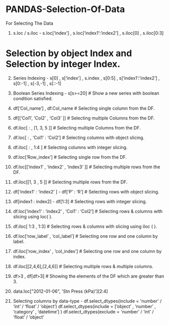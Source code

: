 # PANDAS-Selection-Of-Data
For Selecting The Data
1. s.loc / s.iloc - s.loc[‘index’] , s.loc[‘index1’:’index2’] , s.iloc[0] , s.iloc[0:3] 
# Selection by object Index and Selection by integer Index. 
2. Series Indexing - s[0] , s[‘index’] , s.index , s[0:5] , s[‘index1’:’index2’] , s[0:-1] , s[-3,-1] , s[::-1] 
3. Boolean Series Indexing - s[s>=20] # Show a new series with boolean condition satisfied.
4. df[‘Col_name’] , df.Col_name # Selecting single column from the DF.
5. df[[‘Col1’, ‘Col2’ , ‘Col3’ ]] # Selecting multiple Columns from the DF.
6. df.iloc[ : , [1, 3, 5 ]] # Selecting multiple Columns from the DF.
7. df.loc[ : , ‘Col1’ : ‘Col2’] # Selecting columns with object slicing.
8. df.iloc[ : , 1:4 ] # Selecting columns with integer slicing.
 
9. df.loc[‘Row_index’] # Selecting single row from the DF.
10. df.loc[[‘index1’ , ‘index2’ , ‘index3’ ]] # Selecting multiple rows from the DF.
11. df.iloc[[1, 3 , 5 ]] # Selecting multiple rows from the DF.
12. df[‘index1’ : ‘index2’ ] - df[‘P’ : ‘R’] # Selecting rows with object slicing.
13. df[index1 : index2] - df[1:3] # Selecting rows with integer slicing.
14. df.loc[‘index1’ : ‘index2’ , ‘Col1’ : ‘Col2’] # Selecting rows & columns with slicing using loc( ). 
15. df.iloc[ 1:3 , 1:3] # Selecting rows & columns with slicing using iloc ( ).
16. df.loc[‘row_label’ , ‘col_label’] # Selecting one row and one column by label.
17. df.iloc[‘row_index’ , ‘col_index’] # Selecting one row and one column by index.
18. df.iloc[[2,4,6],[2,4,6]] # Selecting multiple rows & multiple columns.
19. df>3 , df[df>3] # Showing the elements of the DF which are greater than 3.
20. data.loc["2012-01-06", 'Stn Press (kPa)'][2:4]
21. Selecting columns by data-type - df.select_dtypes(include = 'number' / ‘int’ / ‘float’ / ‘object’)
df.select_dtypes(include = [‘object’ , ‘number’ , ‘category’ , ‘datetime’] ) 
df.select_dtypes(exclude = 'number' / ‘int’ / ‘float’ / ‘object’
